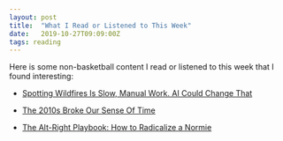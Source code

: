 ```yaml
---
layout: post
title:  "What I Read or Listened to This Week"
date:   2019-10-27T09:09:00Z
tags: reading
---
```

Here is some non-basketball content I read or listened to this week that I found interesting:


* [Spotting Wildfires Is Slow, Manual Work. AI Could Change That](https://www.vice.com/en_us/article/gyz35j/spotting-wildfires-is-slow-manual-work-ai-could-change-that)

* [The 2010s Broke Our Sense Of Time](https://www.buzzfeednews.com/article/katherinemiller/the-2010s-have-broken-our-sense-of-time)

* [The Alt-Right Playbook: How to Radicalize a Normie](https://www.youtube.com/watch?v=P55t6eryY3g&feature=youtu.be)

